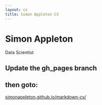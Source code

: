 ```yaml
---
layout: cv
title: Simon Appleton CV
---
```

# Simon Appleton
Data Scientist

## Update the gh_pages branch

## then goto:

<a href="https://simonappleton.github.io/markdown-cv/">simonappleton.github.io/markdown-cv/</a>

<!-- ### Footer

Last updated: May 2013 -->


